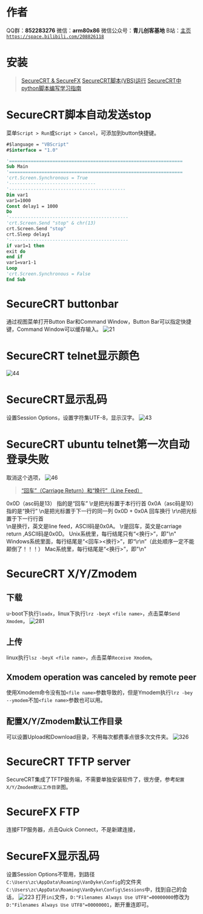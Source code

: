 ﻿# 作者
QQ群：**852283276**
微信：**arm80x86**
微信公众号：**青儿创客基地**
B站：[主页 `https://space.bilibili.com/208826118`](https://space.bilibili.com/208826118)

# 安装
> [SecureCRT & SecureFX](https://blog.csdn.net/u012867916/article/details/77430393)
> [SecureCRT脚本(VBS)运行](https://blog.csdn.net/u011329967/article/details/80210983)
> [SecureCRT中python脚本编写学习指南](https://www.cnblogs.com/zhaoyujiao/p/4908627.html)

# SecureCRT脚本自动发送stop
菜单`Script > Run`或`Script > Cancel`，可添加到button快捷键。
```vb
#$language = "VBScript"
#$interface = "1.0"

'================================================================
Sub Main
'================================================================
'crt.Screen.Synchronous = True
'--------------------------------
'-------------------------------------------
Dim var1
var1=1000
Const delay1 = 1000
Do 
'--------------------------------------------
'crt.Screen.Send "stop" & chr(13)
crt.Screen.Send "stop"
crt.Sleep delay1 
'--------------------------------------------
if var1=1 then 
exit do
end if
var1=var1-1 
Loop
'crt.Screen.Synchronous = False
End Sub

```
# SecureCRT buttonbar
通过视图菜单打开Button Bar和Command Window，Button Bar可以指定快捷键，Command Window可以缓存输入。
![21](https://img-blog.csdn.net/20180625142243363?watermark/2/text/aHR0cHM6Ly9ibG9nLmNzZG4ubmV0L1podV9aaHVfMjAwOQ==/font/5a6L5L2T/fontsize/400/fill/I0JBQkFCMA==/dissolve/70)

# SecureCRT telnet显示颜色
![44](https://img-blog.csdnimg.cn/20181226171849570.PNG?x-oss-process=image/watermark,type_ZmFuZ3poZW5naGVpdGk,shadow_10,text_aHR0cHM6Ly9ibG9nLmNzZG4ubmV0L1podV9aaHVfMjAwOQ==,size_16,color_FFFFFF,t_70)

# SecureCRT显示乱码
设置Session Options，设置字符集UTF-8，显示汉字。
![43](https://img-blog.csdnimg.cn/20181226171825276.PNG?x-oss-process=image/watermark,type_ZmFuZ3poZW5naGVpdGk,shadow_10,text_aHR0cHM6Ly9ibG9nLmNzZG4ubmV0L1podV9aaHVfMjAwOQ==,size_16,color_FFFFFF,t_70)
# SecureCRT ubuntu telnet第一次自动登录失败
取消这个选项，
![46](https://img-blog.csdnimg.cn/20181228103501385.PNG?x-oss-process=image/watermark,type_ZmFuZ3poZW5naGVpdGk,shadow_10,text_aHR0cHM6Ly9ibG9nLmNzZG4ubmV0L1podV9aaHVfMjAwOQ==,size_16,color_FFFFFF,t_70)
> [“回车”（Carriage Return）和“换行”（Line Feed）](https://blog.csdn.net/wanghuiqi2008/article/details/8069775)

0x0D（asc码是13） 指的是“回车”   \r是把光标置于本行行首
0x0A（asc码是10） 指的是“换行”    \n是把光标置于下一行的同一列
0x0D + 0x0A           回车换行               \r\n把光标置于下一行行首  
\n是换行，英文是line feed，ASCII码是0x0A。
\r是回车，英文是carriage return ,ASCII码是0x0D。
Unix系统里，每行结尾只有“<换行>”，即"\n"
Windows系统里面，每行结尾是“<回车><换行>”，即“\r\n”（此处顺序一定不能颠倒了！！！）
Mac系统里，每行结尾是“<换行>”，即"\n"

# SecureCRT X/Y/Zmodem
## 下载
u-boot下执行`loadx`，linux下执行`lrz -beyX <file name>`，点击菜单`Send Xmodem`，
![281](https://img-blog.csdnimg.cn/20200222164117902.png?x-oss-process=image/watermark,type_ZmFuZ3poZW5naGVpdGk,shadow_10,text_aHR0cHM6Ly9ibG9nLmNzZG4ubmV0L1podV9aaHVfMjAwOQ==,size_16,color_FFFFFF,t_70)
## 上传
linux执行`lsz -beyX <file name>`，点击菜单`Receive Xmodem`。

## Xmodem operation was canceled by remote peer
使用Xmodem命令没有加`<file name>`参数导致的，但是Ymodem执行`lrz -bey --ymodem`不加`<file name>`参数也可以用。

## 配置X/Y/Zmodem默认工作目录
可以设置Upload和Download目录，不用每次都费事点很多次文件夹。
![326](https://img-blog.csdnimg.cn/20200805191818503.png?x-oss-process=image/watermark,type_ZmFuZ3poZW5naGVpdGk,shadow_10,text_aHR0cHM6Ly9ibG9nLmNzZG4ubmV0L1podV9aaHVfMjAwOQ==,size_16,color_FFFFFF,t_70)
# SecureCRT TFTP server
SecureCRT集成了TFTP服务端，不需要单独安装软件了，很方便，参考`配置X/Y/Zmodem默认工作目录`图。

# SecureFX FTP
连接FTP服务器，点击Quick Connect，不是新建连接，

# SecureFX显示乱码
设置Session Options不管用，到路径`C:\Users\zc\AppData\Roaming\VanDyke\Config`的文件夹`C:\Users\zc\AppData\Roaming\VanDyke\Config\Sessions`中，找到自己的会话，
![223](https://img-blog.csdnimg.cn/20191115171149781.png?x-oss-process=image/watermark,type_ZmFuZ3poZW5naGVpdGk,shadow_10,text_aHR0cHM6Ly9ibG9nLmNzZG4ubmV0L1podV9aaHVfMjAwOQ==,size_16,color_FFFFFF,t_70)
打开`ini`文件，`D:"Filenames Always Use UTF8"=00000000`修改为`D:"Filenames Always Use UTF8"=00000001`，断开重连即可。
